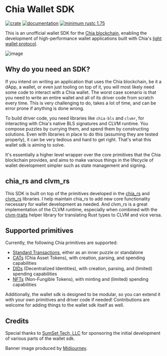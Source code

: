 # Chia Wallet SDK

[![crate](https://img.shields.io/crates/v/chia-wallet-sdk.svg)](https://crates.io/crates/chia-wallet-sdk)
[![documentation](https://docs.rs/chia-wallet-sdk/badge.svg)](https://docs.rs/chia-wallet-sdk)
[![minimum rustc 1.75](https://img.shields.io/badge/rustc-1.75+-red.svg)](https://rust-lang.github.io/rfcs/2495-min-rust-version.html)

This is an unofficial wallet SDK for the [Chia blockchain](https://chia.net), enabling the development of high-performance wallet applications built with Chia's [light wallet protocol](https://docs.chia.net/wallet-protocol).

![image](https://github.com/Rigidity/chia-wallet-sdk/assets/35380458/06dd1f97-1f0e-4f6d-98cb-cbcb2b47ee70)

## Why do you need an SDK?

If you intend on writing an application that uses the Chia blockchain, be it a dApp, a wallet, or even just tooling on top of it, you will most likely need some code to interact with a Chia wallet. The worst case scenario is that you need to write an entire wallet and all of its driver code from scratch every time. This is very challenging to do, takes a lot of time, and can be error prone if anything is done wrong.

To build driver code, you need libraries like `chia-bls` and `clvmr`, for interacting with Chia's native BLS signatures and CLVM runtime. You compose puzzles by currying them, and spend them by constructing solutions. Even with libraries in place to do this (assuming they are tested properly), it can be very tedious and hard to get right. That's what this wallet sdk is aiming to solve.

It's essentially a higher level wrapper over the core primitives that the Chia blockchain provides, and aims to make various things in the lifecycle of wallet development simpler such as state management and signing.

## chia_rs and clvm_rs

This SDK is built on top of the primitives developed in the [chia_rs](https://github.com/Chia-Network/chia_rs) and [clvm_rs](https://github.com/Chia-Network/clvm_rs) libraries. I help maintain chia_rs to add new core functionality necessary for wallet development as needed. And clvm_rs is a great implementation of the CLVM runtime, especially when combined with the [clvm-traits](https://docs.rs/clvm-traits/latest/clvm_traits/) helper library for translating Rust types to CLVM and vice versa.

## Supported primitives

Currently, the following Chia primitives are supported:

- [Standard Transactions](https://chialisp.com/standard-transactions), either as an inner puzzle or standalone
- [CATs](https://chialisp.com/cats) (Chia Asset Tokens), with creation, parsing, and spending capabilities
- [DIDs](https://chialisp.com/dids) (Decentralized Identities), with creation, parsing, and (limited) spending capabilities
- [NFTs](https://chialisp.com/nfts) (Non-Fungible Tokens), with minting and (limited) spending capabilities

Additionally, the wallet sdk is designed to be modular, so you can extend it with your own primitives and driver code if needed! Contributions are welcome for adding things to the wallet sdk itself as well.

## Credits

Special thanks to [SumSet Tech, LLC](https://sumset.tech) for sponsoring the initial development of various parts of the wallet sdk.

Banner image produced by [Midjourney](https://www.midjourney.com).
